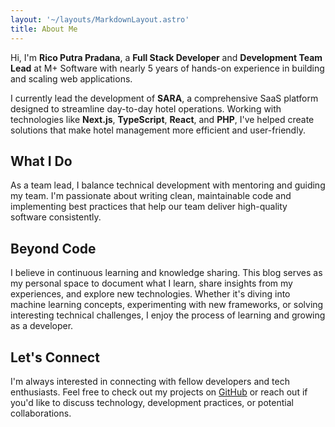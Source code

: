 ```yaml
---
layout: '~/layouts/MarkdownLayout.astro'
title: About Me
---
```


Hi, I'm **Rico Putra Pradana**, a **Full Stack Developer** and **Development Team Lead** at M+ Software with nearly 5 years of hands-on experience in building and scaling web applications.

I currently lead the development of **SARA**, a comprehensive SaaS platform designed to streamline day-to-day hotel operations. Working with technologies like **Next.js**, **TypeScript**, **React**, and **PHP**, I've helped create solutions that make hotel management more efficient and user-friendly.

## What I Do

As a team lead, I balance technical development with mentoring and guiding my team. I'm passionate about writing clean, maintainable code and implementing best practices that help our team deliver high-quality software consistently.

## Beyond Code

I believe in continuous learning and knowledge sharing. This blog serves as my personal space to document what I learn, share insights from my experiences, and explore new technologies. Whether it's diving into machine learning concepts, experimenting with new frameworks, or solving interesting technical challenges, I enjoy the process of learning and growing as a developer.

## Let's Connect

I'm always interested in connecting with fellow developers and tech enthusiasts. Feel free to check out my projects on [GitHub](https://github.com/ricoputrap) or reach out if you'd like to discuss technology, development practices, or potential collaborations.
